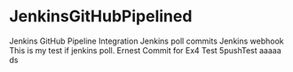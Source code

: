 # JenkinsGitHubPipelined
Jenkins GitHub Pipeline Integration
Jenkins poll commits
Jenkins webhook
This is my test if jenkins poll. Ernest
Commit for Ex4
Test 5pushTest
aaaaa
ds
